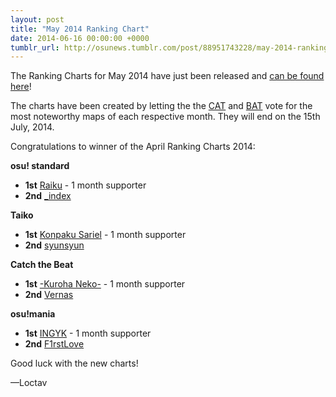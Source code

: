 ```yaml
---
layout: post
title: "May 2014 Ranking Chart"
date: 2014-06-16 00:00:00 +0000
tumblr_url: http://osunews.tumblr.com/post/88951743228/may-2014-ranking-chart
---
```


The Ranking Charts for May 2014 have just been released and [can be found here](https://osu.ppy.sh/p/chart?ch=MONTH1405)!

The charts have been created by letting the the [CAT](https://osu.ppy.sh/groups/21) and [BAT](https://osu.ppy.sh/groups/7) vote for the most noteworthy maps of each respective month. They will end on the 15th July, 2014.

Congratulations to winner of the April Ranking Charts 2014:

**osu! standard**

- **1st** [Raiku](https://osu.ppy.sh/users/Raiku) \- 1 month supporter
- **2nd** [_index](https://osu.ppy.sh/users/_index)

**Taiko**

- **1st** [Konpaku Sariel](https://osu.ppy.sh/users/533502) \- 1 month supporter
- **2nd** [syunsyun](https://osu.ppy.sh/users/syunsyun)

**Catch the Beat**

- **1st** [-Kuroha Neko-](https://osu.ppy.sh/users/-Kuroha%20Neko-) \- 1 month supporter
- **2nd** [Vernas](https://osu.ppy.sh/users/Vernas)

**osu!mania**

- **1st** [INGYK](https://osu.ppy.sh/users/INGYK) \- 1 month supporter
- **2nd** [F1rstLove](https://osu.ppy.sh/users/F1rstLove)

Good luck with the new charts!

—Loctav
